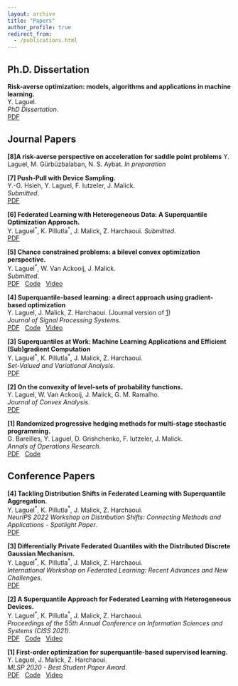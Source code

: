 ```yaml
---
layout: archive
title: "Papers"
author_profile: true
redirect_from:
  - /publications.html
---
```



## Ph.D. Dissertation
**Risk-averse optimization: models, algorithms and applications in machine learning.**  
Y. Laguel.  
*PhD Dissertation*.  
[PDF](/files/phd_thesis.pdf)  


## Journal Papers
**[8]A risk-averse perspective on acceleration for saddle point problems**
Y. Laguel, M. Gürbüzbalaban, N. S. Aybat.
*In preparation*

**[7] Push-Pull with Device Sampling.**  
Y.-G. Hsieh, Y. Laguel, F. Iutzeler, J. Malick.  
*Submitted*.  
[PDF](/files/ppds-paper.pdf)  

**[6] Federated Learning with Heterogeneous Data: A Superquantile Optimization Approach.**  
Y. Laguel<sup>\*</sup>, K. Pillutla<sup>\*</sup>, J. Malick, Z. Harchaoui.
*Submitted*.  
[PDF](https://arxiv.org/pdf/2112.09429.pdf)  

**[5] Chance constrained problems: a bilevel convex optimization perspective.**  
Y. Laguel<sup>\*</sup>, W. Van Ackooij, J. Malick.  
*Submitted*.  
[PDF](https://yassine-laguel.github.io/files/taco-paper.pdf) &nbsp;
[Code](https://github.com/yassine-laguel/taco) &nbsp;
[Video](https://www.youtube.com/watch?v=KB3sV-trEy4&list)  

**[4] Superquantile-based learning: a direct approach using gradient-based optimization**  
Y. Laguel, J. Malick, Z. Harchaoui. (Journal version of [1](https://arxiv.org/abs/2009.14575))  
*Journal of Signal Processing Systems*.  
[PDF](/files/2021_jsps.pdf) &nbsp;
[Code](https://github.com/yassine-laguel/spqr) &nbsp;
[Video](https://www.youtube.com/watch?v=JRWvWxOxRiQ)

**[3] Superquantiles at Work: Machine Learning Applications and Efficient (Sub)gradient Computation**  
Y. Laguel<sup>\*</sup>, K. Pillutla<sup>\*</sup>, J. Malick, Z. Harchaoui.  
*Set-Valued and Variational Analysis*.  
[PDF](/files/svaa-paper.pdf)  

**[2] On the convexity of level-sets of probability functions.**  
Y. Laguel, W. Van Ackooij, J. Malick, G. M. Ramalho.  
*Journal of Convex Analysis*.  
[PDF](/files/transconcavity-paper.pdf)  


**[1] Randomized progressive hedging methods for multi-stage stochastic programming.**  
G. Bareilles, Y. Laguel, D. Grishchenko, F. Iutzeler, J. Malick.  
*Annals of Operations Research*.  
[PDF](https://hal.archives-ouvertes.fr/hal-02946615/document) &nbsp;
[Code](https://github.com/yassine-laguel/RandomizedProgressiveHedging.jl)

## Conference Papers

**[4] Tackling Distribution Shifts in Federated Learning with Superquantile Aggregation.**  
Y. Laguel<sup>\*</sup>, K. Pillutla<sup>\*</sup>, J. Malick, Z. Harchaoui.  
*NeurIPS 2022 Workshop on Distribution Shifts: Connecting Methods and Applications - Spotlight Paper*.  
[PDF](/files/sfl_neurips_2022.pdf)

**[3] Differentially Private Federated Quantiles with the Distributed Discrete Gaussian Mechanism.**  
Y. Laguel<sup>\*</sup>, K. Pillutla<sup>\*</sup>, J. Malick, Z. Harchaoui.  
*International Workshop on Federated Learning: Recent Advances and New Challenges*.  
[PDF](/files/dp_neurips_2022.pdf)

**[2] A Superquantile Approach for Federated Learning with Heterogeneous Devices.**  
Y. Laguel<sup>\*</sup>, K. Pillutla<sup>\*</sup>, J. Malick, Z. Harchaoui.  
*Proceedings of the 55th Annual Conference on Information Sciences and Systems (CISS 2021)*.  
[PDF](https://arxiv.org/pdf/2002.11223.pdf) &nbsp;
[Code](https://github.com/krishnap25/simplicial-fl) &nbsp;
[Video](https://www.youtube.com/watch?v=W-oNzU04Y8I)

**[1] First-order optimization for superquantile-based supervised learning.**  
Y. Laguel, J. Malick, Z. Harchaoui.  
*MLSP 2020 - Best Student Paper Award*.  
[PDF](https://arxiv.org/abs/2009.14575) &nbsp;
[Code](https://github.com/yassine-laguel/spqr) &nbsp;
[Video](https://www.youtube.com/watch?v=JRWvWxOxRiQ)  

<!--
{% if author.googlescholar %}
  You can also find my articles on <u><a href="{{author.googlescholar}}">my Google Scholar profile</a>.</u>
{% endif %}

{% include base_path %}

{% for post in site.publications reversed %}
  {% include archive-single.html %}
{% endfor %} -->
